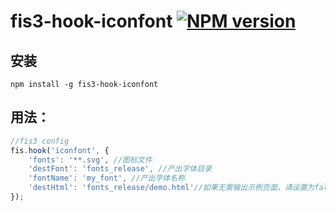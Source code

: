 # fis3-hook-iconfont [![NPM version](https://badge.fury.io/js/fis3-hook-iconfont.png)](https://www.npmjs.org/package/fis3-hook-iconfont)

## 安装
    npm install -g fis3-hook-iconfont

## 用法：
```javascript
//fis3 config
fis.hook('iconfont', {
    'fonts': '**.svg', //图标文件
    'destFont': 'fonts_release', //产出字体目录
    'fontName': 'my_font', //产出字体名称
    'destHtml': 'fonts_release/demo.html'//如果无需输出示例页面，请设置为false
});
```

